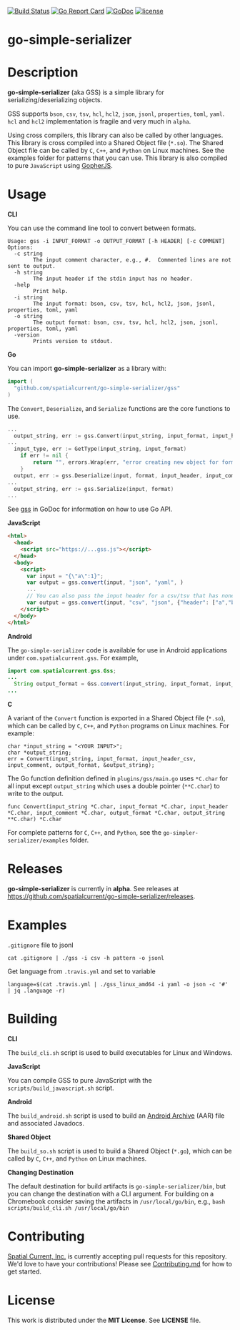 [![Build Status](https://travis-ci.org/spatialcurrent/go-simple-serializer.svg)](https://travis-ci.org/spatialcurrent/go-simple-serializer) [![Go Report Card](https://goreportcard.com/badge/spatialcurrent/go-simple-serializer)](https://goreportcard.com/report/spatialcurrent/go-simple-serializer)  [![GoDoc](https://godoc.org/github.com/spatialcurrent/go-simple-serializer?status.svg)](https://godoc.org/github.com/spatialcurrent/go-simple-serializer) [![license](http://img.shields.io/badge/license-MIT-red.svg?style=flat)](https://github.com/spatialcurrent/go-simple-serializer/blob/master/LICENSE)

# go-simple-serializer

# Description

**go-simple-serializer** (aka GSS) is a simple library for serializing/deserializing objects.

GSS supports `bson`, `csv`, `tsv`, `hcl`, `hcl2`, `json`, `jsonl`, `properties`, `toml`, `yaml`.  `hcl` and `hcl2` implementation is fragile and very much in `alpha`.

Using cross compilers, this library can also be called by other languages.  This library is cross compiled into a Shared Object file (`*.so`).  The Shared Object file can be called by `C`, `C++`, and `Python` on Linux machines.  See the examples folder for patterns that you can use.  This library is also compiled to pure `JavaScript` using [GopherJS](https://github.com/gopherjs/gopherjs).

# Usage

**CLI**

You can use the command line tool to convert between formats.

```
Usage: gss -i INPUT_FORMAT -o OUTPUT_FORMAT [-h HEADER] [-c COMMENT]
Options:
  -c string
    	The input comment character, e.g., #.  Commented lines are not sent to output.
  -h string
    	The input header if the stdin input has no header.
  -help
    	Print help.
  -i string
    	The input format: bson, csv, tsv, hcl, hcl2, json, jsonl, properties, toml, yaml
  -o string
    	The output format: bson, csv, tsv, hcl, hcl2, json, jsonl, properties, toml, yaml
  -version
    	Prints version to stdout.
```

**Go**

You can import **go-simple-serializer** as a library with:

```go
import (
  "github.com/spatialcurrent/go-simple-serializer/gss"
)
```

The `Convert`, `Deserialize`, and `Serialize` functions are the core functions to use.

```go
...
  output_string, err := gss.Convert(input_string, input_format, input_header, input_comment, output_format, verbose)
...
  input_type, err := GetType(input_string, input_format)
	if err != nil {
		return "", errors.Wrap(err, "error creating new object for format "+input_format)
	}
  output, err := gss.Deserialize(input, format, input_header, input_comment, input_type, verbose)
...
  output_string, err := gss.Serialize(input, format)
...
```

See [gss](https://godoc.org/github.com/spatialcurrent/go-simple-serializer/gss) in GoDoc for information on how to use Go API.

**JavaScript**

```html
<html>
  <head>
    <script src="https://...gss.js"></script>
  </head>
  <body>
    <script>
      var input = "{\"a\":1}";
      var output = gss.convert(input, "json", "yaml", )
      ...
      // You can also pass the input header for a csv/tsv that has none
      var output = gss.convert(input, "csv", "json", {"header": ["a","b"]})
    </script>
  </body>
</html>
```

**Android**

The `go-simple-serializer` code is available for use in Android applications under `com.spatialcurrent.gss`.  For example,

```java
import com.spatialcurrent.gss.Gss;
...
  String output_format = Gss.convert(input_string, input_format, input_header, input_comment, output_format, verbose);
...
```

**C**

A variant of the `Convert` function is exported in a Shared Object file (`*.so`), which can be called by `C`, `C++`, and `Python` programs on Linux machines.  For example:

```
char *input_string = "<YOUR INPUT>";
char *output_string;
err = Convert(input_string, input_format, input_header_csv, input_comment, output_format, &output_string);
```

The Go function definition defined in `plugins/gss/main.go` uses `*C.char` for all input except `output_string` which uses a double pointer (`**C.char`) to write to the output.

```
func Convert(input_string *C.char, input_format *C.char, input_header *C.char, input_comment *C.char, output_format *C.char, output_string **C.char) *C.char
```

For complete patterns for `C`, `C++`, and `Python`, see the `go-simpler-serializer/examples` folder.

# Releases

**go-simple-serializer** is currently in **alpha**.  See releases at https://github.com/spatialcurrent/go-simple-serializer/releases.

# Examples

`.gitignore` file to jsonl

```
cat .gitignore | ./gss -i csv -h pattern -o jsonl
```

Get language from `.travis.yml` and set to variable

```
language=$(cat .travis.yml | ./gss_linux_amd64 -i yaml -o json -c '#' | jq .language -r)
```

# Building

**CLI**

The `build_cli.sh` script is used to build executables for Linux and Windows.

**JavaScript**

You can compile GSS to pure JavaScript with the `scripts/build_javascript.sh` script.

**Android**

The `build_android.sh` script is used to build an [Android Archive](https://developer.android.com/studio/projects/android-library) (AAR) file and associated Javadocs.

**Shared Object**

The `build_so.sh` script is used to build a Shared Object (`*.go`), which can be called by `C`, `C++`, and `Python` on Linux machines.

**Changing Destination**

The default destination for build artifacts is `go-simple-serializer/bin`, but you can change the destination with a CLI argument.  For building on a Chromebook consider saving the artifacts in `/usr/local/go/bin`, e.g., `bash scripts/build_cli.sh /usr/local/go/bin`

# Contributing

[Spatial Current, Inc.](https://spatialcurrent.io) is currently accepting pull requests for this repository.  We'd love to have your contributions!  Please see [Contributing.md](https://github.com/spatialcurrent/go-simple-serializer/blob/master/CONTRIBUTING.md) for how to get started.

# License

This work is distributed under the **MIT License**.  See **LICENSE** file.
